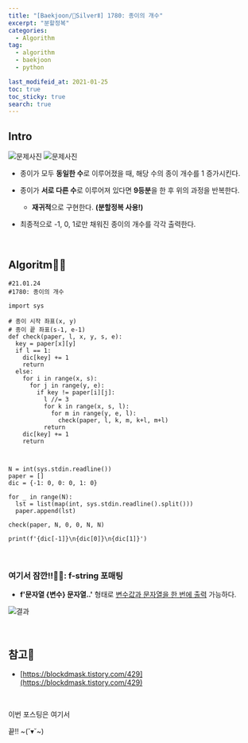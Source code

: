 ```yaml
---
title: "[Baekjoon/🥈SilverⅡ] 1780: 종이의 개수"
excerpt: "분할정복"
categories:
  - Algorithm
tag:
  - algorithm
  - baekjoon
  - python

last_modifeid_at: 2021-01-25
toc: true
toc_sticky: true
search: true
---
```

## Intro
![문제사진](https://ifh.cc/g/Rr48Cm.png)
![문제사진](https://ifh.cc/g/ujwKrM.png)

* 종이가 모두 **동일한 수**로 이루어졌을 때, 해당 수의 종이 개수를 1 증가시킨다.

* 종이가 **서로 다른 수**로 이루어져 있다면 **9등분**을 한 후 위의 과정을 반복한다. 
  * **재귀적**으로 구현한다. **(분할정복 사용!)**

* 최종적으로 -1, 0, 1로만 채워진 종이의 개수를 각각 출력한다.

<br>

## Algoritm👩‍💻

```
#21.01.24
#1780: 종이의 개수

import sys

# 종이 시작 좌표(x, y)
# 종이 끝 좌표(s-1, e-1)
def check(paper, l, x, y, s, e):
  key = paper[x][y]
  if l == 1:
    dic[key] += 1
    return
  else:
    for i in range(x, s):
      for j in range(y, e):
        if key != paper[i][j]:
          l //= 3
          for k in range(x, s, l):
            for m in range(y, e, l):
              check(paper, l, k, m, k+l, m+l)
          return
    dic[key] += 1
    return



N = int(sys.stdin.readline())
paper = []
dic = {-1: 0, 0: 0, 1: 0}

for _ in range(N):
  lst = list(map(int, sys.stdin.readline().split()))
  paper.append(lst)

check(paper, N, 0, 0, N, N)

print(f'{dic[-1]}\n{dic[0]}\n{dic[1]}')
```

<br>

### 여기서 잠깐!!🙋‍♀️: f-string 포매팅

* **f'문자열 {변수} 문자열..'** 형태로 <u>변수값과 문자열을 한 번에 출력</u> 가능하다.

![결과](https://ifh.cc/g/1eULLu.png)

<br>

## 참고📃

* [https://blockdmask.tistory.com/429](https://blockdmask.tistory.com/429)

<br>

이번 포스팅은 여기서

끝!! ~(˘▾˘~)

